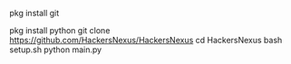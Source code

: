 pkg install git


pkg install python 
git clone https://github.com/HackersNexus/HackersNexus
cd HackersNexus
bash setup.sh 
python main.py 
